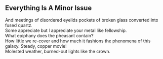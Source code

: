 Everything Is A Minor Issue
---------------------------
And meetings of disordered eyelids pockets of broken glass converted into fused quartz.  
Some appreciate but I appreciate your metal like fellowship.  
What epiphany does the pheasant contain?  
How little we re-cover and how much it fashions the phenomena of this galaxy. Steady, copper movie!  
Molested weather, burned-out lights like the crown.  
